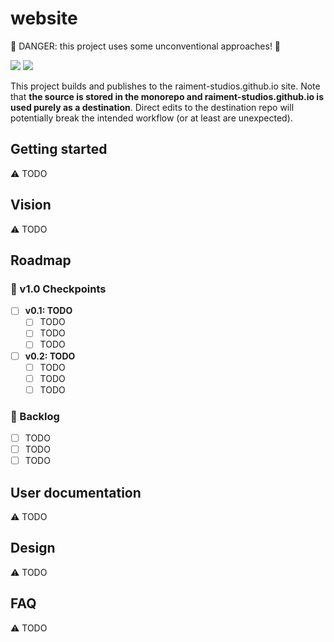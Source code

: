 # website

🐉 DANGER: this project uses some unconventional approaches! 🐉

![](https://img.shields.io/badge/license-MIT-039)
[![](https://img.shields.io/badge/feedback-welcome!-1a6)](https://github.com/raiment-studios/monorepo/discussions)

This project builds and publishes to the raiment-studios.github.io site. Note that **the source is stored in the monorepo and raiment-studios.github.io is used purely as a destination**. Direct edits to the destination repo will potentially break the intended workflow (or at least are unexpected).

## Getting started

⚠️ TODO

## Vision

⚠️ TODO

## Roadmap

### 🏁 v1.0 Checkpoints

-   [ ] **v0.1: TODO**
    -   [ ] TODO
    -   [ ] TODO
    -   [ ] TODO
-   [ ] **v0.2: TODO**
    -   [ ] TODO
    -   [ ] TODO
    -   [ ] TODO

### 🎄 Backlog

-   [ ] TODO
-   [ ] TODO
-   [ ] TODO

## User documentation

⚠️ TODO

## Design

⚠️ TODO

## FAQ

⚠️ TODO
